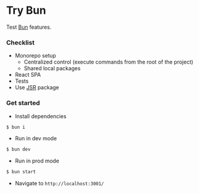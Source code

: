 # Try Bun

Test [Bun](https://bun.sh) features.

### Checklist

- Monorepo setup
  - Centralized control (execute commands from the root of the project)
  - Shared local packages
- React SPA
- Tests
- Use [JSR](https://jsr.io/) package

### Get started

- Install dependencies

```sh
$ bun i
```

- Run in dev mode

```sh
$ bun dev
```

- Run in prod mode

```sh
$ bun start
```

- Navigate to `http://localhost:3001/`
